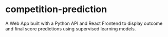 # competition-prediction
A Web App built with a Python API and React Frontend to display outcome and final score predictions using supervised learning models.
